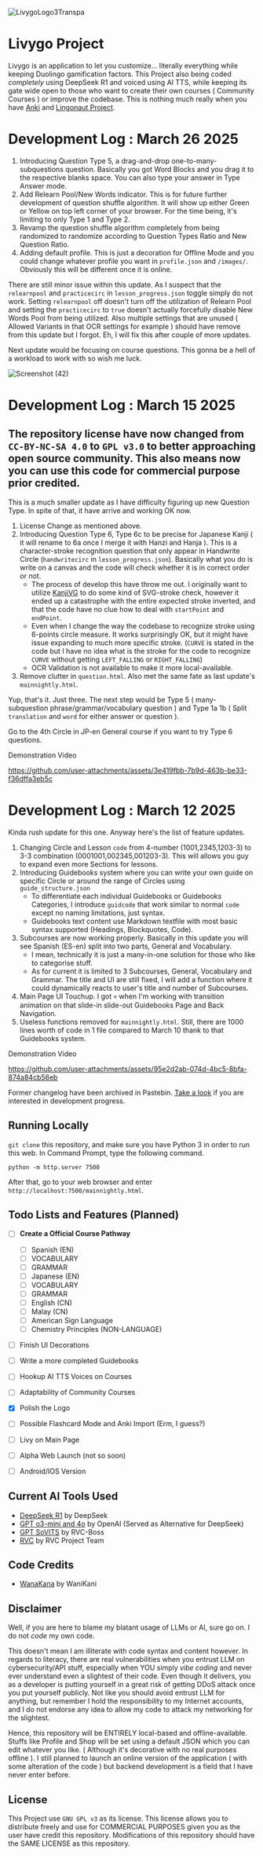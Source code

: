 
![LivygoLogo3Transpa](https://github.com/user-attachments/assets/86fe7b58-60ed-4a0e-9f40-aa7af14e3edc)

# Livygo Project

Livygo is an application to let you customize... literally everything while keeping Duolingo gamification factors. This Project also being coded *completely* using DeepSeek R1 and voiced using AI TTS, while keeping its gate wide open to those who want to create their own courses ( Community Courses ) or improve the codebase. This is nothing much really when you have [Anki](https://apps.ankiweb.net/) and [Lingonaut Project](https://www.reddit.com/r/Lingonaut/).

# Development Log : March 26 2025

1. Introducing Question Type 5, a drag-and-drop one-to-many-subquestions question. Basically you got Word Blocks and you drag it to the respective blanks space. You can also type your answer in Type Answer mode.
2. Add Relearn Pool/New Words indicator. This is for future further development of question shuffle algorithm. It will show up either Green or Yellow on top left corner of your browser. For the time being, it's limiting to only Type 1 and Type 2.
3. Revamp the question shuffle algorithm completely from being randomized to randomize according to Question Types Ratio and New Question Ratio.
4. Adding default profile. This is just a decoration for Offline Mode and you could change whatever profile you want in `profile.json` and `/images/`. Obviously this will be different once it is online.

There are still minor issue within this update. As I suspect that the `relearnpool` and `practicecirc` in `lesson_progress.json` toggle simply do not work. Setting `relearnpool` off doesn't turn off the utilization of Relearn Pool and setting the `practicecirc` to `true` doesn't actually forcefully disable New Words Pool from being utilized. Also multiple settings that are unused ( Allowed Variants in that OCR settings for example ) should have remove from this update but I forgot. Eh, I will fix this after couple of more updates.

Next update would be focusing on course questions. This gonna be a hell of a workload to work with so wish me luck.

![Screenshot (42)](https://github.com/user-attachments/assets/25e90b01-8622-4a91-a979-18512069e635)

# Development Log : March 15 2025

##  The repository license have now changed from `CC-BY-NC-SA 4.0` to `GPL v3.0` to better approaching open source community. This also means now you can use this code for commercial purpose prior credited.

This is a much smaller update as I have difficulty figuring up new Question Type. In spite of that, it have arrive and working OK now.

1. License Change as mentioned above.
2. Introducing Question Type 6, Type 6c to be precise for Japanese Kanji ( it will rename to 6a once I merge it with Hanzi and Hanja ). This is a character-stroke recognition question that only appear in Handwrite Circle (`handwritecirc` in `lesson_progress.json`). Basically what you do is write on a canvas and the code will check whether it is in correct order or not.
   - The process of develop this have throw me out. I originally want to utilize [KanjiVG](https://github.com/KanjiVG/kanjivg) to do some kind of SVG-stroke check, however it ended up a catastrophe with the entire expected stroke inverted, and that the code have no clue how to deal with `startPoint` and `endPoint`.
   - Even when I change the way the codebase to recognize stroke using 6-points circle measure. It works surprisingly OK, but it might have issue expanding to much more specific stroke. (`CURVE` is stated in the code but I have no idea what is the stroke for the code to recognize `CURVE` without getting `LEFT_FALLING` or `RIGHT_FALLING`)
   - OCR Validation is not available to make it more local-available.
3. Remove clutter in `question.html`. Also met the same fate as last update's `mainnightly.html`.

Yup, that's it. Just three. The next step would be Type 5 ( many-subquestion phrase/grammar/vocabulary question ) and Type 1a 1b ( Split `translation` and `word` for either answer or question ).

Go to the 4th Circle in JP-en General course if you want to try Type 6 questions.

Demonstration Video



https://github.com/user-attachments/assets/3e419fbb-7b9d-463b-be33-f36dffa3eb5c




# Development Log : March 12 2025

Kinda rush update for this one. Anyway here's the list of feature updates.

1. Changing Circle and Lesson `code` from 4-number (1001,2345,1203-3) to 3-3 combination (0001001,002345,001203-3). This will allows you guy to expand even more Sections for lessons.
2. Introducing Guidebooks system where you can write your own guide on specific Circle or around the range of Circles using `guide_structure.json`
   - To differentiate each individual Guidebooks or Guidebooks Categories, I introduce `guidcode` that work similar to normal `code` except no naming limitations, just syntax.
   - Guidebooks text content use Markdown textfile with most basic syntax supported (Headings, Blockquotes, Code).
3. Subcourses are now working properly. Basically in this update you will see Spanish (ES-en) split into two parts, General and Vocabulary.
   - I mean, technically it is just a many-in-one solution for those who like to categorise stuff.
   - As for current it is limited to 3 Subcourses, General, Vocabulary and Grammar. The title and UI are still fixed, I will add a function where it could dynamically reacts to user's title and number of Subcourses.
5. Main Page UI Touchup. I got :skull: when I'm working with transition animation on that slide-in slide-out Guidebooks Page and Back Navigation.
6. Useless functions removed for `mainnightly.html`. Still, there are 1000 lines worth of code in 1 file compared to March 10 thank to that Guidebooks system.

Demonstration Video


https://github.com/user-attachments/assets/95e2d2ab-074d-4bc5-8bfa-874a84cb56eb


Former changelog have been archived in Pastebin. [Take a look](https://pastebin.com/XfFGw8cw) if you are interested in development progress.

## Running Locally

`git clone` this repository, and make sure you have Python 3 in order to run this web. In Command Prompt, type the following command.

```
python -m http.server 7500
```

After that, go to your web browser and enter `http://localhost:7500/mainnightly.html`.

## Todo Lists and Features (Planned)

- [ ] **Create a Official Course Pathway**

  - [ ]  Spanish (EN)
    - [ ] VOCABULARY
    - [ ] GRAMMAR
  - [ ]  Japanese (EN)
    - [ ] VOCABULARY
    - [ ] GRAMMAR 
  - [ ]  English (CN)
  - [ ]  Malay (CN)
  - [ ]  American Sign Language
  - [ ]  Chemistry Principles (NON-LANGUAGE)

- [ ] Finish UI Decorations
- [ ] Write a more completed Guidebooks
- [ ] Hookup AI TTS Voices on Courses
- [ ] Adaptability of Community Courses
- [x] Polish the Logo
- [ ] Possible Flashcard Mode and Anki Import (Erm, I guess?)
- [ ] Livy on Main Page
- [ ] Alpha Web Launch (not so soon)
- [ ] Android/IOS Version

## Current AI Tools Used

- [DeepSeek R1](https://www.deepseek.com/) by DeepSeek
- [GPT o3-mini and 4o](https://chatgpt.com/) by OpenAI (Served as Alternative for DeepSeek)
- [GPT SoVITS](https://github.com/RVC-Boss/GPT-SoVITS) by RVC-Boss
- [RVC](https://github.com/RVC-Project/Retrieval-based-Voice-Conversion-WebUI) by RVC Project Team

## Code Credits

- [WanaKana](https://github.com/WaniKani/WanaKana) by WaniKani

## Disclaimer 

Well, if you are here to blame my blatant usage of LLMs or AI, sure go on. I do not *code* my own code.

This doesn't mean I am illiterate with code syntax and content however. In regards to literacy, there are real vulnerabilities when you entrust LLM on cybersecurity/API stuff, especially when YOU simply *vibe coding* and never ever understand even a slightest of their code. Even though it delivers, you as a developer is putting yourself in a great risk of getting DDoS attack once you put yourself publicly. Not like you should avoid entrust LLM for anything, but remember I hold the responsibility to my Internet accounts, and I do not endorse any idea to allow my code to attack my networking for the slightest.

Hence, this repository will be ENTIRELY local-based and offline-available. Stuffs like Profile and Shop will be set using a default JSON which you can edit whatever you like. ( Although it's decorative with no real purposes offline ). I still planned to launch an online version of the application ( with some alteration of the code ) but backend development is a field that I have never enter before. 

## License

This Project use `GNU GPL v3` as its license. This license allows you to distribute freely and use for COMMERCIAL PURPOSES given you as the user have credit this repository. Modifications of this repository should have the SAME LICENSE as this repository.
